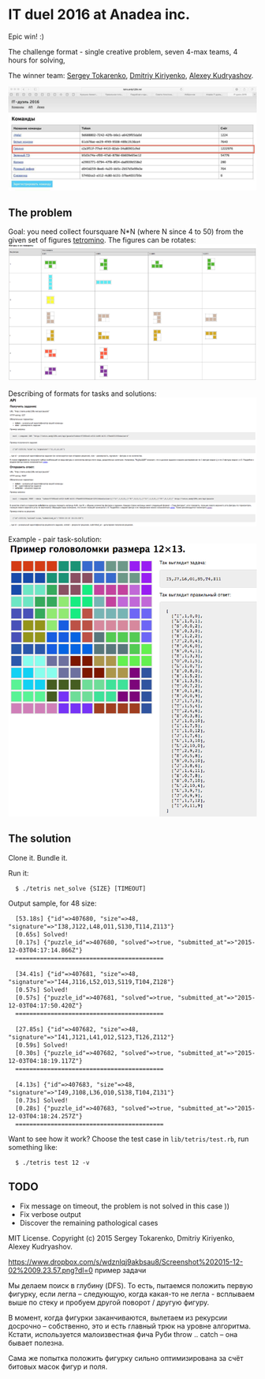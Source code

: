 # IT duel 2016 at Anadea inc.

Epic win! :)

The challenge format - single creative problem, seven 4-max teams, 4 hours for solving,

The winner team: [Sergey Tokarenko](https://github.com/stokarenko), [Dmitriy Kiriyenko](https://github.com/dmitriy-kiriyenko), [Alexey Kudryashov](https://github.com/KudryashovAV).

![](epic_win.jpg)

## The problem
Goal: you need collect foursquare N*N (where N since 4 to 50) from the given set of figures [tetromino](https://en.wikipedia.org/wiki/Tetromino).
The figures can be rotates:
![](rotates_of_figure.png)

Describing of formats for tasks and solutions:
![](API.png)

Example - pair task-solution:
![](example.png)

## The solution
Clone it.
Bundle it.

Run it:
```console
  $ ./tetris net_solve {SIZE} [TIMEOUT]
```

Output sample, for 48 size:
```console
  [53.18s] {"id"=>407680, "size"=>48, "signature"=>"I38,J122,L48,O11,S130,T114,Z113"}
  [0.65s] Solved!
  [0.17s] {"puzzle_id"=>407680, "solved"=>true, "submitted_at"=>"2015-12-03T04:17:14.866Z"}
  ==========================================

  [34.41s] {"id"=>407681, "size"=>48, "signature"=>"I44,J116,L52,O13,S119,T104,Z128"}
  [0.57s] Solved!
  [0.57s] {"puzzle_id"=>407681, "solved"=>true, "submitted_at"=>"2015-12-03T04:17:50.420Z"}
  ==========================================

  [27.85s] {"id"=>407682, "size"=>48, "signature"=>"I41,J121,L41,O12,S123,T126,Z112"}
  [0.59s] Solved!
  [0.30s] {"puzzle_id"=>407682, "solved"=>true, "submitted_at"=>"2015-12-03T04:18:19.117Z"}
  ==========================================

  [4.13s] {"id"=>407683, "size"=>48, "signature"=>"I49,J108,L36,O10,S138,T104,Z131"}
  [0.73s] Solved!
  [0.28s] {"puzzle_id"=>407683, "solved"=>true, "submitted_at"=>"2015-12-03T04:18:24.257Z"}
  ==========================================
```

Want to see how it work? Choose the test case in `lib/tetris/test.rb`, run something like:
```console
  $ ./tetris test 12 -v
```

## TODO
* Fix message on timeout, the problem is not solved in this case ))
* Fix verbose output
* Discover the remaining pathological cases

MIT License. Copyright (c) 2015 Sergey Tokarenko, Dmitriy Kiriyenko, Alexey Kudryashov.






https://www.dropbox.com/s/wdznlqj9akbsau8/Screenshot%202015-12-02%2009.23.57.png?dl=0 пример задачи




Мы делаем поиск в глубину (DFS). То есть, пытаемся положить первую фигурку, если легла – следующую, когда какая-то не легла - всплываем выше по стеку и пробуем другой поворот / другую фигуру.

В момент, когда фигурки заканчиваются, вылетаем из рекурсии досрочно – собственно, это и есть главный трюк на уровне алгоритма. Кстати, используется малоизвестная фича Руби throw .. catch – она бывает полезна.

Сама же попытка положить фигурку сильно оптимизирована за счёт битовых масок фигур и поля.
